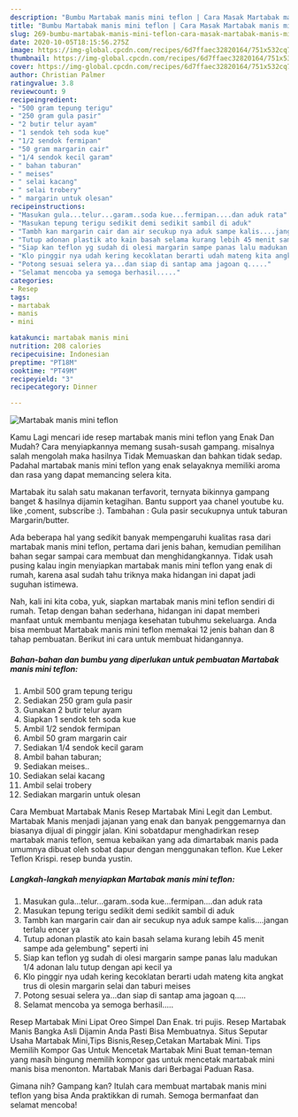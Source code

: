 ```yaml
---
description: "Bumbu Martabak manis mini teflon | Cara Masak Martabak manis mini teflon Yang Lezat"
title: "Bumbu Martabak manis mini teflon | Cara Masak Martabak manis mini teflon Yang Lezat"
slug: 269-bumbu-martabak-manis-mini-teflon-cara-masak-martabak-manis-mini-teflon-yang-lezat
date: 2020-10-05T18:15:56.275Z
image: https://img-global.cpcdn.com/recipes/6d7ffaec32820164/751x532cq70/martabak-manis-mini-teflon-foto-resep-utama.jpg
thumbnail: https://img-global.cpcdn.com/recipes/6d7ffaec32820164/751x532cq70/martabak-manis-mini-teflon-foto-resep-utama.jpg
cover: https://img-global.cpcdn.com/recipes/6d7ffaec32820164/751x532cq70/martabak-manis-mini-teflon-foto-resep-utama.jpg
author: Christian Palmer
ratingvalue: 3.8
reviewcount: 9
recipeingredient:
- "500 gram tepung terigu"
- "250 gram gula pasir"
- "2 butir telur ayam"
- "1 sendok teh soda kue"
- "1/2 sendok fermipan"
- "50 gram margarin cair"
- "1/4 sendok kecil garam"
- " bahan taburan"
- " meises"
- " selai kacang"
- " selai trobery"
- " margarin untuk olesan"
recipeinstructions:
- "Masukan gula...telur...garam..soda kue...fermipan....dan aduk rata"
- "Masukan tepung terigu sedikit demi sedikit sambil di aduk"
- "Tambh kan margarin cair dan air secukup nya aduk sampe kalis....jangan terlalu encer ya"
- "Tutup adonan plastik ato kain basah selama kurang lebih 45 menit sampe ada gelembung&#34; seperti ini"
- "Siap kan teflon yg sudah di olesi margarin sampe panas lalu madukan 1/4 adonan lalu tutup dengan api kecil ya"
- "Klo pinggir nya udah kering kecoklatan berarti udah mateng kita angkat trus di olesin margarin selai dan taburi meises"
- "Potong sesuai selera ya...dan siap di santap ama jagoan q....."
- "Selamat mencoba ya semoga berhasil....."
categories:
- Resep
tags:
- martabak
- manis
- mini

katakunci: martabak manis mini 
nutrition: 208 calories
recipecuisine: Indonesian
preptime: "PT18M"
cooktime: "PT49M"
recipeyield: "3"
recipecategory: Dinner

---
```



![Martabak manis mini teflon](https://img-global.cpcdn.com/recipes/6d7ffaec32820164/751x532cq70/martabak-manis-mini-teflon-foto-resep-utama.jpg)

Kamu Lagi mencari ide resep martabak manis mini teflon yang Enak Dan Mudah? Cara menyiapkannya memang susah-susah gampang. misalnya salah mengolah maka hasilnya Tidak Memuaskan dan bahkan tidak sedap. Padahal martabak manis mini teflon yang enak selayaknya memiliki aroma dan rasa yang dapat memancing selera kita.

Martabak itu salah satu makanan terfavorit, ternyata bikinnya gampang banget &amp; hasilnya dijamin ketagihan. Bantu support yaa chanel youtube ku. like ,coment, subscribe :). Tambahan : Gula pasir secukupnya untuk taburan Margarin/butter.

Ada beberapa hal yang sedikit banyak mempengaruhi kualitas rasa dari martabak manis mini teflon, pertama dari jenis bahan, kemudian pemilihan bahan segar sampai cara membuat dan menghidangkannya. Tidak usah pusing kalau ingin menyiapkan martabak manis mini teflon yang enak di rumah, karena asal sudah tahu triknya maka hidangan ini dapat jadi suguhan istimewa.


Nah, kali ini kita coba, yuk, siapkan martabak manis mini teflon sendiri di rumah. Tetap dengan bahan sederhana, hidangan ini dapat memberi manfaat untuk membantu menjaga kesehatan tubuhmu sekeluarga. Anda bisa membuat Martabak manis mini teflon memakai 12 jenis bahan dan 8 tahap pembuatan. Berikut ini cara untuk membuat hidangannya.

<!--inarticleads1-->

##### Bahan-bahan dan bumbu yang diperlukan untuk pembuatan Martabak manis mini teflon:

1. Ambil 500 gram tepung terigu
1. Sediakan 250 gram gula pasir
1. Gunakan 2 butir telur ayam
1. Siapkan 1 sendok teh soda kue
1. Ambil 1/2 sendok fermipan
1. Ambil 50 gram margarin cair
1. Sediakan 1/4 sendok kecil garam
1. Ambil  bahan taburan;
1. Sediakan  meises..
1. Sediakan  selai kacang
1. Ambil  selai trobery
1. Sediakan  margarin untuk olesan


Cara Membuat Martabak Manis Resep Martabak Mini Legit dan Lembut. Martabak Manis menjadi jajanan yang enak dan banyak penggemarnya dan biasanya dijual di pinggir jalan. Kini sobatdapur menghadirkan resep martabak manis teflon, semua kebaikan yang ada dimartabak manis pada umumnya dibuat oleh sobat dapur dengan menggunakan teflon. Kue Leker Teflon Krispi. resep bunda yustin. 

<!--inarticleads2-->

##### Langkah-langkah menyiapkan Martabak manis mini teflon:

1. Masukan gula...telur...garam..soda kue...fermipan....dan aduk rata
1. Masukan tepung terigu sedikit demi sedikit sambil di aduk
1. Tambh kan margarin cair dan air secukup nya aduk sampe kalis....jangan terlalu encer ya
1. Tutup adonan plastik ato kain basah selama kurang lebih 45 menit sampe ada gelembung&#34; seperti ini
1. Siap kan teflon yg sudah di olesi margarin sampe panas lalu madukan 1/4 adonan lalu tutup dengan api kecil ya
1. Klo pinggir nya udah kering kecoklatan berarti udah mateng kita angkat trus di olesin margarin selai dan taburi meises
1. Potong sesuai selera ya...dan siap di santap ama jagoan q.....
1. Selamat mencoba ya semoga berhasil.....


Resep Martabak Mini Lipat Oreo Simpel Dan Enak. tri pujis. Resep Martabak Manis Bangka Asli Dijamin Anda Pasti Bisa Membuatnya. Situs Seputar Usaha Martabak Mini,Tips Bisnis,Resep,Cetakan Martabak Mini. Tips Memilih Kompor Gas Untuk Mencetak Martabak Mini Buat teman-teman yang masih bingung memilih kompor gas untuk mencetak martabak mini manis bisa menonton. Martabak Manis dari Berbagai Paduan Rasa. 

Gimana nih? Gampang kan? Itulah cara membuat martabak manis mini teflon yang bisa Anda praktikkan di rumah. Semoga bermanfaat dan selamat mencoba!
